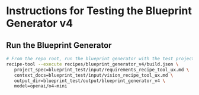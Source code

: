 # Instructions for Testing the Blueprint Generator v4

## Run the Blueprint Generator

```bash
# From the repo root, run the blueprint generator with the test project
recipe-tool --execute recipes/blueprint_generator_v4/build.json \
   project_spec=blueprint_test/input/requirements_recipe_tool_ux.md \
   context_docs=blueprint_test/input/vision_recipe_tool_ux.md \
   output_dir=blueprint_test/output/blueprint_generator_v4 \
   model=openai/o4-mini
```
